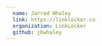 ```yaml
---
  name: Jarrod Whaley
  link: https://linklocker.co
  organization: LinkLocker
  github: jbwhaley
---
```

